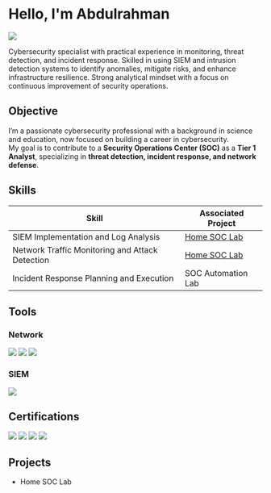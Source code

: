 # Hello, I'm Abdulrahman
<a href="https://linkedin.com/in/abinsnkar"><img src="https://img.shields.io/badge/-LinkedIn-0072b1?&style=for-the-badge&logo=linkedin&logoColor=white" /></a>

Cybersecurity specialist with practical experience in monitoring, threat detection, and incident response. Skilled in using SIEM and intrusion detection systems to identify anomalies, mitigate risks, and enhance infrastructure resilience. Strong analytical mindset with a focus on continuous improvement of security operations.

## Objective

I’m a passionate cybersecurity professional with a background in science and education, now focused on building a career in cybersecurity.  
My goal is to contribute to a **Security Operations Center (SOC)** as a **Tier 1 Analyst**, specializing in **threat detection, incident response, and network defense**.

## Skills

| Skill                                         | Associated Project         |
|-----------------------------------------------|----------------------------|
| SIEM Implementation and Log Analysis          | <a href="https://google.com"> Home SOC Lab</a>|
| Network Traffic Monitoring and Attack Detection | <a href="https://google.com"> Home SOC Lab</a>|
| Incident Response Planning and Execution      | SOC Automation Lab|

## Tools

### Network
<div>
    <img src="https://img.shields.io/badge/-Wireshark-1679A7?&style=for-the-badge&logo=Wireshark&logoColor=white" />
    <img src="https://img.shields.io/badge/-Suricata-EF3B2D?&style=for-the-badge&logo=Suricata&logoColor=white" />
    <img src="https://img.shields.io/badge/-Zeek-777BB4?&style=for-the-badge&logo=Zeek&logoColor=white" />
</div>


### SIEM
<div>
    <img src="https://img.shields.io/badge/-Splunk-000000?&style=for-the-badge&logo=Splunk&logoColor=white" />
</div>

## Certifications
<div>
<img src="https://img.shields.io/badge/-PenTest%2B-FF0000?&style=for-the-badge&logo=CompTIA&logoColor=white" />
<img src="https://img.shields.io/badge/-Security%2B-FF0000?&style=for-the-badge&logo=CompTIA&logoColor=white" />
<img src="https://img.shields.io/badge/-Network%2B-007ACC?&style=for-the-badge&logo=CompTIA&logoColor=white" />
<img src="https://img.shields.io/badge/-A%2B-4D4D4D?&style=for-the-badge&logo=CompTIA&logoColor=white" />
</div>

## Projects
-  Home SOC Lab
